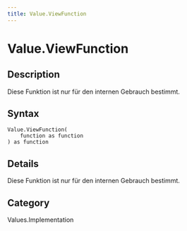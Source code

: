 ```yaml
---
title: Value.ViewFunction
---
```


# Value.ViewFunction


## Description

Diese Funktion ist nur für den internen Gebrauch bestimmt.


## Syntax

```powerquery
Value.ViewFunction(
    function as function
) as function
```


## Details

Diese Funktion ist nur für den internen Gebrauch bestimmt.



## Category
Values.Implementation
